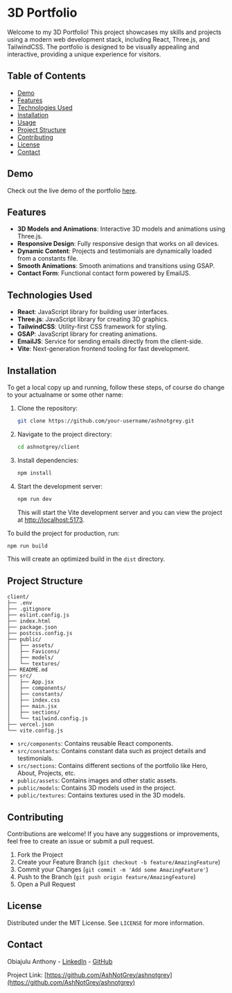 # 3D Portfolio

Welcome to my 3D Portfolio! This project showcases my skills and projects using a modern web development stack, including React, Three.js, and TailwindCSS. The portfolio is designed to be visually appealing and interactive, providing a unique experience for visitors.

## Table of Contents

- [Demo](#demo)
- [Features](#features)
- [Technologies Used](#technologies-used)
- [Installation](#installation)
- [Usage](#usage)
- [Project Structure](#project-structure)
- [Contributing](#contributing)
- [License](#license)
- [Contact](#contact)

## Demo

Check out the live demo of the portfolio [here](https://ashnotgrey.vercel.app/).

## Features

- **3D Models and Animations**: Interactive 3D models and animations using Three.js.
- **Responsive Design**: Fully responsive design that works on all devices.
- **Dynamic Content**: Projects and testimonials are dynamically loaded from a constants file.
- **Smooth Animations**: Smooth animations and transitions using GSAP.
- **Contact Form**: Functional contact form powered by EmailJS.

## Technologies Used

- **React**: JavaScript library for building user interfaces.
- **Three.js**: JavaScript library for creating 3D graphics.
- **TailwindCSS**: Utility-first CSS framework for styling.
- **GSAP**: JavaScript library for creating animations.
- **EmailJS**: Service for sending emails directly from the client-side.
- **Vite**: Next-generation frontend tooling for fast development.

## Installation

To get a local copy up and running, follow these steps, of course do change to your actualname or some other name:

1. Clone the repository:
   ```sh
   git clone https://github.com/your-username/ashnotgrey.git
   ```

2. Navigate to the project directory:
   ```sh
   cd ashnotgrey/client
   ```

3. Install dependencies:
   ```sh
   npm install
   ```

4. Start the development server:
   ```sh
   npm run dev
   ```

   This will start the Vite development server and you can view the project at [http://localhost:5173](http://localhost:5173).

To build the project for production, run:
```sh
npm run build
```

This will create an optimized build in the `dist` directory.

## Project Structure

```
client/
├── .env
├── .gitignore
├── eslint.config.js
├── index.html
├── package.json
├── postcss.config.js
├── public/
│   ├── assets/
│   ├── Favicons/
│   ├── models/
│   └── textures/
├── README.md
├── src/
│   ├── App.jsx
│   ├── components/
│   ├── constants/
│   ├── index.css
│   ├── main.jsx
│   ├── sections/
│   └── tailwind.config.js
├── vercel.json
└── vite.config.js
```

- `src/components`: Contains reusable React components.
- `src/constants`: Contains constant data such as project details and testimonials.
- `src/sections`: Contains different sections of the portfolio like Hero, About, Projects, etc.
- `public/assets`: Contains images and other static assets.
- `public/models`: Contains 3D models used in the project.
- `public/textures`: Contains textures used in the 3D models.

## Contributing

Contributions are welcome! If you have any suggestions or improvements, feel free to create an issue or submit a pull request.

1. Fork the Project
2. Create your Feature Branch (`git checkout -b feature/AmazingFeature`)
3. Commit your Changes (`git commit -m 'Add some AmazingFeature'`)
4. Push to the Branch (`git push origin feature/AmazingFeature`)
5. Open a Pull Request

## License

Distributed under the MIT License. See `LICENSE` for more information.

## Contact

Obiajulu Anthony - [LinkedIn](https://www.linkedin.com/in/obiajulu-anthony/) - [GitHub](https://github.com/AshNotGrey)

Project Link: [https://github.com/AshNotGrey/ashnotgrey](https://github.com/AshNotGrey/ashnotgrey)

